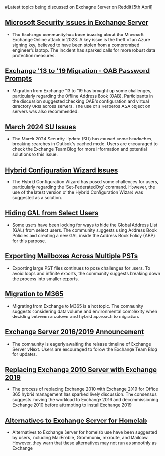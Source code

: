 #Latest topics being discussed on Exchagne Server on Reddit [5th April]
## [Microsoft Security Issues in Exchange Server](https://www.bleepingcomputer.com/news/security/microsoft-still-unsure-how-hackers-stole-msa-key-in-2023-exchange-attack/)
- The Exchange community has been buzzing about the Microsoft Exchange Online attack in 2023. A key issue is the theft of an Azure signing key, believed to have been stolen from a compromised engineer's laptop. The incident has sparked calls for more robust data protection measures.

## [Exchange '13 to '19 Migration - OAB Password Prompts](https://www.reddit.com/r/exchangeserver/comments/1bvq2h0/exchange_13_to_19_migration_oab_password_prompts/)
- Migration from Exchange '13 to '19 has brought up some challenges, particularly regarding the Offline Address Book (OAB). Participants in the discussion suggested checking OAB's configuration and virtual directory URIs across servers. The use of a Kerberos ASA object on servers was also recommended.

## [March 2024 SU Issues](https://www.reddit.com/r/exchangeserver/comments/1bvtn53/watch_out_for_the_march_2024_su_it_breaks/)
- The March 2024 Security Update (SU) has caused some headaches, breaking searches in Outlook's cached mode. Users are encouraged to check the Exchange Team Blog for more information and potential solutions to this issue.

## [Hybrid Configuration Wizard Issues](https://www.reddit.com/r/exchangeserver/comments/1bvoru3/hybrid_configuration_wizard_setfederatedorg/)
- The Hybrid Configuration Wizard has posed some challenges for users, particularly regarding the 'Set-FederatedOrg' command. However, the use of the latest version of the Hybrid Configuration Wizard was suggested as a solution.       

## [Hiding GAL from Select Users](https://www.reddit.com/r/exchangeserver/comments/1bvnx47/hide_gal_from_select_users/)
- Some users have been looking for ways to hide the Global Address List (GAL) from select users. The community suggests using Address Book Policies and creating a new GAL inside the Address Book Policy (ABP) for this purpose.

## [Exporting Mailboxes Across Multiple PSTs](https://www.reddit.com/r/exchangeserver/comments/1bv9zlf/mailbox_export_spread_across_multiple_psts/)
- Exporting large PST files continues to pose challenges for users. To avoid loops and infinite exports, the community suggests breaking down the process into smaller exports.

## [Migration to M365](https://www.reddit.com/r/exchangeserver/comments/1bv0rwr/migrate_exchange_to_m365/)
- Migrating from Exchange to M365 is a hot topic. The community suggests considering data volume and environmental complexity when deciding between a cutover and hybrid approach to migration.

## [Exchange Server 2016/2019 Announcement](https://www.reddit.com/r/exchangeserver/comments/1busykz/can_anyone_tell_me_when_exchange_20162019_were/)
- The community is eagerly awaiting the release timeline of Exchange Server vNext. Users are encouraged to follow the Exchange Team Blog for updates.

## [Replacing Exchange 2010 Server with Exchange 2019](https://www.reddit.com/r/exchangeserver/comments/1bv1knw/replace_old_exchange_2010_server_with_exchange/)
- The process of replacing Exchange 2010 with Exchange 2019 for Office 365 hybrid management has sparked lively discussion. The consensus suggests moving the workload to Exchange 2016 and decommissioning Exchange 2010 before attempting to install Exchange 2019.

## [Alternatives to Exchange Server for Homelab](https://www.reddit.com/r/exchangeserver/comments/1buzrun/alternative_to_exchange_server_for_homelab/)
- Alternatives to Exchange Server for homelab use have been suggested by users, including MailEnable, Grommunio, mxroute, and Mailcow. However, they warn that these alternatives may not run as smoothly as Exchange.
